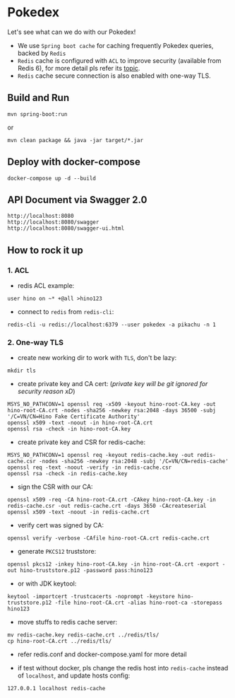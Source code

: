 # Pokedex
Let's see what can we do with our Pokedex!
- We use `Spring boot cache` for caching frequently Pokedex queries, backed by `Redis`
- `Redis` cache is configured with `ACL` to improve security (available from Redis 6), for more detail pls refer its [topic](https://redis.io/topics/acl).
- `Redis` cache secure connection is also enabled with one-way TLS.

## Build and Run
```
mvn spring-boot:run
```
or
```
mvn clean package && java -jar target/*.jar
```

## Deploy with docker-compose
```
docker-compose up -d --build
```

## API Document via Swagger 2.0
```
http://localhost:8080
http://localhost:8080/swagger
http://localhost:8080/swagger-ui.html
```

## How to rock it up
### 1. ACL
- redis ACL example:
```
user hino on ~* +@all >hino123
```
- connect to `redis` from `redis-cli`:
```
redis-cli -u redis://localhost:6379 --user pokedex -a pikachu -n 1
```

### 2. One-way TLS
- create new working dir to work with `TLS`, don't be lazy:
```
mkdir tls
```
- create private key and CA cert: (*private key will be git ignored for security reason xD*)
```
MSYS_NO_PATHCONV=1 openssl req -x509 -keyout hino-root-CA.key -out hino-root-CA.crt -nodes -sha256 -newkey rsa:2048 -days 36500 -subj '/C=VN/CN=Hino Fake Certificate Authority'
openssl x509 -text -noout -in hino-root-CA.crt
openssl rsa -check -in hino-root-CA.key
```
- create private key and CSR for redis-cache:
```
MSYS_NO_PATHCONV=1 openssl req -keyout redis-cache.key -out redis-cache.csr -nodes -sha256 -newkey rsa:2048 -subj '/C=VN/CN=redis-cache'
openssl req -text -noout -verify -in redis-cache.csr
openssl rsa -check -in redis-cache.key
```
- sign the CSR with our CA:
```
openssl x509 -req -CA hino-root-CA.crt -CAkey hino-root-CA.key -in redis-cache.csr -out redis-cache.crt -days 3650 -CAcreateserial
openssl x509 -text -noout -in redis-cache.crt
```
- verify cert was signed by CA:
```
openssl verify -verbose -CAfile hino-root-CA.crt redis-cache.crt
```
- generate `PKCS12` truststore:
```
openssl pkcs12 -inkey hino-root-CA.key -in hino-root-CA.crt -export -out hino-truststore.p12 -password pass:hino123
```
- or with JDK keytool:
```
keytool -importcert -trustcacerts -noprompt -keystore hino-truststore.p12 -file hino-root-CA.crt -alias hino-root-ca -storepass hino123
```
- move stuffs to redis cache server:
```
mv redis-cache.key redis-cache.crt ../redis/tls/
cp hino-root-CA.crt ../redis/tls/
```
- refer redis.conf and docker-compose.yaml for more detail

- if test without docker, pls change the redis host into `redis-cache` instead of `localhost`, and update hosts config:
```
127.0.0.1 localhost redis-cache
```
